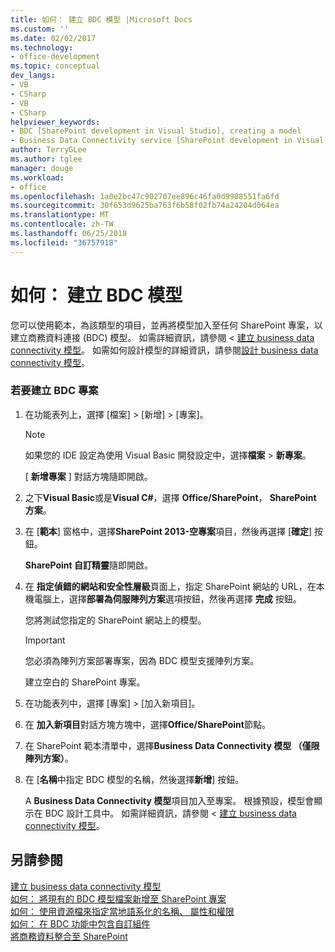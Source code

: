 ```yaml
---
title: 如何： 建立 BDC 模型 |Microsoft Docs
ms.custom: ''
ms.date: 02/02/2017
ms.technology:
- office-development
ms.topic: conceptual
dev_langs:
- VB
- CSharp
- VB
- CSharp
helpviewer_keywords:
- BDC [SharePoint development in Visual Studio], creating a model
- Business Data Connectivity service [SharePoint development in Visual Studio], creating a model
author: TerryGLee
ms.author: tglee
manager: douge
ms.workload:
- office
ms.openlocfilehash: 1a0e2bc47c902707ee896c46fa0d9988551fa6fd
ms.sourcegitcommit: 30f653d9625ba763f6b58f02fb74a24204d064ea
ms.translationtype: MT
ms.contentlocale: zh-TW
ms.lasthandoff: 06/25/2018
ms.locfileid: "36757918"
---
```

# <a name="how-to-create-a-bdc-model"></a>如何： 建立 BDC 模型
  您可以使用範本，為該類型的項目，並再將模型加入至任何 SharePoint 專案，以建立商務資料連接 (BDC) 模型。 如需詳細資訊，請參閱 <<c0> [ 建立 business data connectivity 模型](../sharepoint/creating-a-business-data-connectivity-model.md)。 如需如何設計模型的詳細資訊，請參閱[設計 business data connectivity 模型](../sharepoint/designing-a-business-data-connectivity-model.md)。  
  
### <a name="to-create-a-bdc-project"></a>若要建立 BDC 專案  
  
1.  在功能表列上，選擇 [檔案] > [新增] > [專案]。  
  
    > [!NOTE]  
    >  如果您的 IDE 設定為使用 Visual Basic 開發設定中，選擇**檔案** > **新專案**。  
  
     [ **新增專案** ] 對話方塊隨即開啟。  
  
2.  之下**Visual Basic**或是**Visual C#**，選擇  **Office/SharePoint**， **SharePoint 方案**。  
  
3.  在 [**範本**] 窗格中，選擇**SharePoint 2013-空專案**項目，然後再選擇 [**確定**] 按鈕。  
  
     **SharePoint 自訂精靈**隨即開啟。  
  
4.  在 **指定偵錯的網站和安全性層級**頁面上，指定 SharePoint 網站的 URL，在本機電腦上，選擇**部署為伺服陣列方案**選項按鈕，然後再選擇  **完成** 按鈕。  
  
     您將測試您指定的 SharePoint 網站上的模型。  
  
    > [!IMPORTANT]  
    >  您必須為陣列方案部署專案，因為 BDC 模型支援陣列方案。  
  
     建立空白的 SharePoint 專案。  
  
5.  在功能表列中，選擇 [專案] > [加入新項目]。  
  
6.  在 **加入新項目**對話方塊方塊中，選擇**Office/SharePoint**節點。  
  
7.  在 SharePoint 範本清單中，選擇**Business Data Connectivity 模型 （僅限陣列方案）**。  
  
8.  在 [**名稱**中指定 BDC 模型的名稱，然後選擇**新增**] 按鈕。  
  
     A **Business Data Connectivity 模型**項目加入至專案。 根據預設，模型會顯示在 BDC 設計工具中。 如需詳細資訊，請參閱 <<c0> [ 建立 business data connectivity 模型](../sharepoint/creating-a-business-data-connectivity-model.md)。  
  
## <a name="see-also"></a>另請參閱
 [建立 business data connectivity 模型](../sharepoint/creating-a-business-data-connectivity-model.md)   
 [如何： 將現有的 BDC 模型檔案新增至 SharePoint 專案](../sharepoint/how-to-add-an-existing-bdc-model-file-to-a-sharepoint-project.md)   
 [如何： 使用資源檔來指定當地語系化的名稱、 屬性和權限](../sharepoint/how-to-use-a-resource-file-to-specify-localized-names-properties-and-permissions.md)   
 [如何： 在 BDC 功能中包含自訂組件](../sharepoint/how-to-include-a-custom-assembly-in-a-bdc-feature.md)   
 [將商務資料整合至 SharePoint](../sharepoint/integrating-business-data-into-sharepoint.md)  
  
